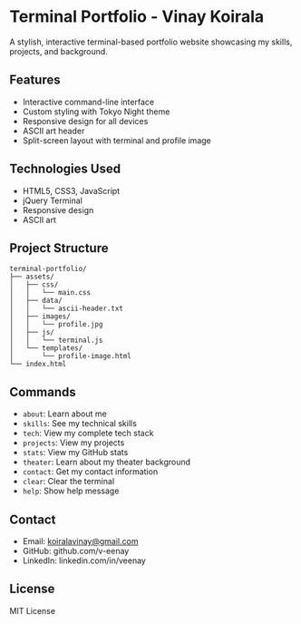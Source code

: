 # Terminal Portfolio - Vinay Koirala

A stylish, interactive terminal-based portfolio website showcasing my skills, projects, and background.

## Features

- Interactive command-line interface
- Custom styling with Tokyo Night theme
- Responsive design for all devices
- ASCII art header
- Split-screen layout with terminal and profile image

## Technologies Used

- HTML5, CSS3, JavaScript
- jQuery Terminal
- Responsive design
- ASCII art

## Project Structure

```
terminal-portfolio/
├── assets/
│   ├── css/
│   │   └── main.css
│   ├── data/
│   │   └── ascii-header.txt
│   ├── images/
│   │   └── profile.jpg
│   ├── js/
│   │   └── terminal.js
│   └── templates/
│       └── profile-image.html
└── index.html
```

## Commands

- `about`: Learn about me
- `skills`: See my technical skills
- `tech`: View my complete tech stack
- `projects`: View my projects
- `stats`: View my GitHub stats
- `theater`: Learn about my theater background
- `contact`: Get my contact information
- `clear`: Clear the terminal
- `help`: Show help message

## Contact

- Email: koiralavinay@gmail.com
- GitHub: github.com/v-eenay
- LinkedIn: linkedin.com/in/veenay

## License

MIT License

